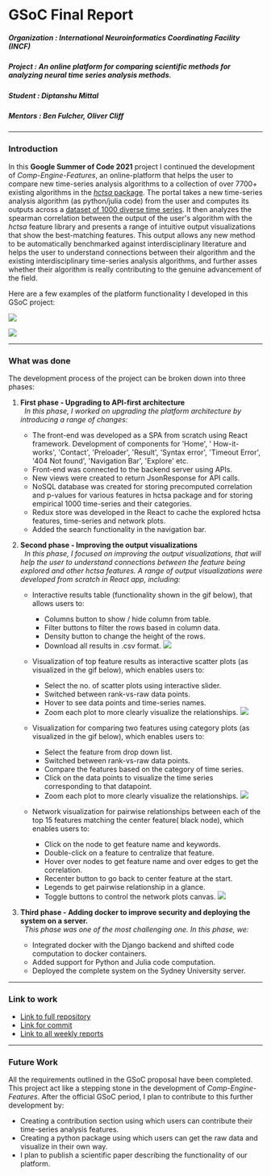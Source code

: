 # GSoC Final Report

##### Organization : International Neuroinformatics Coordinating Facility (INCF)

##### Project      : An online platform for comparing scientific methods for analyzing neural time series analysis methods.

##### Student      : Diptanshu Mittal

##### Mentors      : Ben Fulcher, Oliver Cliff

---


### Introduction

In this **Google Summer of Code 2021** project I continued the development of *Comp-Engine-Features*, an online-platform
that helps the user to compare new time-series analysis algorithms to a collection of over 7700+ existing algorithms in
the [_hctsa_ package](https://github.com/benfulcher/hctsa). The portal takes a new time-series analysis algorithm (as
python/julia code) from the user and computes its outputs across
a [dataset of 1000 diverse time series](https://figshare.com/articles/1000_Empirical_Time_series/5436136). It then
analyzes the spearman correlation between the output of the user's algorithm with the _hctsa_ feature library and
presents a range of intuitive output visualizations that show the best-matching features. This output allows any new
method to be automatically benchmarked against interdisciplinary literature and helps the user to understand connections
between their algorithm and the existing interdisciplinary time-series analysis algorithms, and further asses
whether their algorithm is really contributing to the genuine advancement of the field.

Here are a few examples of the platform functionality I developed in this GSoC project:

![](fun.gif)

![](docker+explore.gif)

--- 
### What was done

The development process of the project can be broken down into three phases:

1. **First phase - Upgrading to API-first architecture**  
   &nbsp; _In this phase, I worked on upgrading the platform architecture by introducing a range of changes:_

    * The front-end was developed as a SPA from scratch using React framework. Development of components for 'Home', '
      How-it-works', 'Contact', 'Preloader', 'Result', 'Syntax error', 'Timeout Error', '404 Not found', 'Navigation
      Bar', 'Explore' etc.
    * Front-end was connected to the backend server using APIs.
    * New views were created to return JsonResponse for API calls.
    * NoSQL database was created for storing precomputed correlation and p-values for various features in hctsa package
      and for storing empirical 1000 time-series and their categories.
    * Redux store was developed in the React to cache the explored hctsa features, time-series and network plots.
    * Added the search functionality in the navigation bar.
    

2. **Second phase - Improving the output visualizations**  
   &nbsp; _In this phase, I focused on improving the output visualizations, that will help the user to understand
   connections between the feature being explored and other hctsa features. A range of output visualizations were
   developed from scratch in React app, including:_

    * Interactive results table (functionality shown in the gif below), that allows users to:
        * Columns button to show / hide column from table.
        * Filter buttons to filter the rows based in column data.
        * Density button to change the height of the rows.
        * Download all results in .csv format.
          ![](table1edited.gif)
        
    * Visualization of top feature results as interactive scatter plots (as visualized in the gif below), which enables
      users to:
        * Select the no. of scatter plots using interactive slider.
        * Switched between rank-vs-raw data points.
        * Hover to see data points and time-series names.
        * Zoom each plot to more clearly visualize the relationships.
          ![](scatterplot1.gif)
      
    * Visualization for comparing two features using category plots (as visualized in the gif below), which enables
      users to:
        * Select the feature from drop down list.
        * Switched between rank-vs-raw data points.
        * Compare the features based on the category of time series.
        * Click on the data points to visualize the time series corresponding to that datapoint.
        * Zoom each plot to more clearly visualize the relationships.
          ![](category.gif)
      
    * Network visualization for pairwise relationships between each of the top 15 features matching the center feature(
      black node), which enables users to:
        * Click on the node to get feature name and keywords.
        * Double-click on a feature to centralize that feature.
        * Hover over nodes to get feature name and over edges to get the correlation.
        * Recenter button to go back to center feature at the start.
        * Legends to get pairwise relationship in a glance.
        * Toggle buttons to control the network plots canvas.
          ![](network.gif)
      

3. **Third phase - Adding docker to improve security and deploying the system on a server.**  
   &nbsp; _This phase was one of the most challenging one. In this phase, we:_
    * Integrated docker with the Django backend and shifted code computation to docker containers.
    * Added support for Python and Julia code computation.
    * Deployed the complete system on the Sydney University server.

--- 
### Link to work

* [Link to full repository](https://github.com/NeuralSystemsAndSignals/Comp-Engine-Features)
* [Link for commit]()
* [Link to all weekly reports](https://drive.google.com/drive/folders/1AFOCfBi7diJDrial1N8fYX55vpZGoOjI?usp=sharing)

---
### Future Work

All the requirements outlined in the GSoC proposal have been completed. This project act like a stepping stone in the
development of _Comp-Engine-Features_. After the official GSoC period, I plan to contribute to this further development
by:

* Creating a contribution section using which users can contribute their time-series analysis features.
* Creating a python package using which users can get the raw data and visualize in their own way.
* I plan to publish a scientific paper describing the functionality of our platform. 
